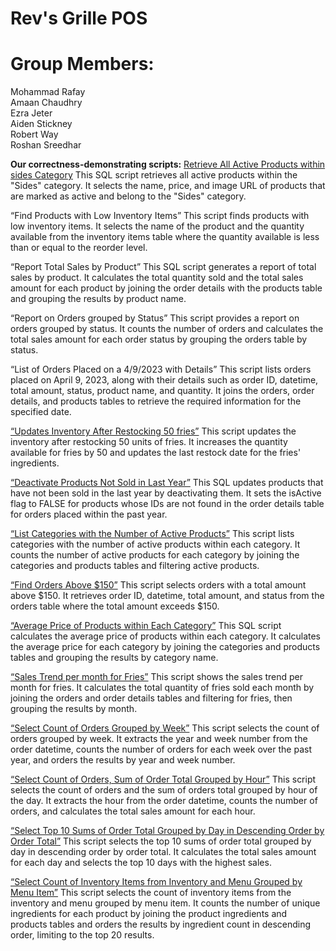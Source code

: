 # Rev's Grille POS

# Group Members:
Mohammad Rafay  
Amaan Chaudhry  
Ezra Jeter  
Aiden Stickney  
Robert Way  
Roshan Sreedhar



__Our correctness-demonstrating scripts:__
<u>Retrieve All Active Products within sides Category</u>
This SQL script retrieves all active products within the "Sides" category. It selects the name, price, and image URL of products that are marked as active and belong to the "Sides" category.

“Find Products with Low Inventory Items” 
This script finds products with low inventory items. It selects the name of the product and the quantity available from the inventory items table where the quantity available is less than or equal to the reorder level.

“Report Total Sales by Product”
This SQL script generates a report of total sales by product. It calculates the total quantity sold and the total sales amount for each product by joining the order details with the products table and grouping the results by product name.

“Report on Orders grouped by Status”
This script provides a report on orders grouped by status. It counts the number of orders and calculates the total sales amount for each order status by grouping the orders table by status.

“List of Orders Placed on a 4/9/2023 with Details”
This script lists orders placed on April 9, 2023, along with their details such as order ID, datetime, total amount, status, product name, and quantity. It joins the orders, order details, and products tables to retrieve the required information for the specified date.

<u>“Updates Inventory After Restocking 50 fries”</u>
This script updates the inventory after restocking 50 units of fries. It increases the quantity available for fries by 50 and updates the last restock date for the fries' ingredients.

<u>“Deactivate Products Not Sold in Last Year”</u>
This SQL updates products that have not been sold in the last year by deactivating them. It sets the isActive flag to FALSE for products whose IDs are not found in the order details table for orders placed within the past year.

<u>“List Categories with the Number of Active Products”</u>
This script lists categories with the number of active products within each category. It counts the number of active products for each category by joining the categories and products tables and filtering active products.

<u>“Find Orders Above $150”</u>
This script selects orders with a total amount above $150. It retrieves order ID, datetime, total amount, and status from the orders table where the total amount exceeds $150.

<u>“Average Price of Products within Each Category”</u>
This SQL script calculates the average price of products within each category. It calculates the average price for each category by joining the categories and products tables and grouping the results by category name.

<u>“Sales Trend per month for Fries”</u>
This script shows the sales trend per month for fries. It calculates the total quantity of fries sold each month by joining the orders and order details tables and filtering for fries, then grouping the results by month.

<u>“Select Count of Orders Grouped by Week”</u>
This script selects the count of orders grouped by week. It extracts the year and week number from the order datetime, counts the number of orders for each week over the past year, and orders the results by year and week number.

<u>“Select Count of Orders, Sum of Order Total Grouped by Hour”</u>
This script selects the count of orders and the sum of orders total grouped by hour of the day. It extracts the hour from the order datetime, counts the number of orders, and calculates the total sales amount for each hour.

<u>“Select Top 10 Sums of Order Total Grouped by Day in Descending Order by Order Total”</u>
This script selects the top 10 sums of order total grouped by day in descending order by order total. It calculates the total sales amount for each day and selects the top 10 days with the highest sales.

<u>“Select Count of Inventory Items from Inventory and Menu Grouped by Menu Item”</u>
This script selects the count of inventory items from the inventory and menu grouped by menu item. It counts the number of unique ingredients for each product by joining the product ingredients and products tables and orders the results by ingredient count in descending order, limiting to the top 20 results.

